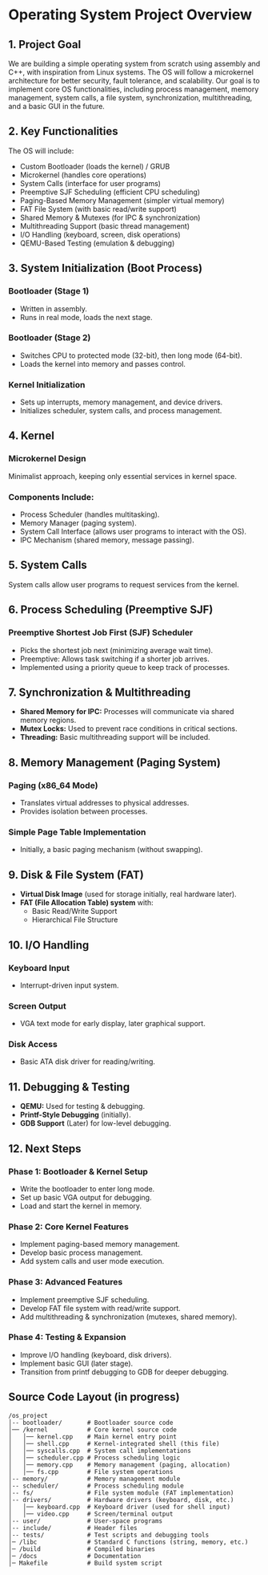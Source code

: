 # Operating System Project Overview

## 1. Project Goal
We are building a simple operating system from scratch using assembly and C++, with inspiration from Linux systems. The OS will follow a microkernel architecture for better security, fault tolerance, and scalability. Our goal is to implement core OS functionalities, including process management, memory management, system calls, a file system, synchronization, multithreading, and a basic GUI in the future.

## 2. Key Functionalities
The OS will include:
- Custom Bootloader (loads the kernel) / GRUB
- Microkernel (handles core operations)
- System Calls (interface for user programs)
- Preemptive SJF Scheduling (efficient CPU scheduling)
- Paging-Based Memory Management (simpler virtual memory)
- FAT File System (with basic read/write support)
- Shared Memory & Mutexes (for IPC & synchronization)
- Multithreading Support (basic thread management)
- I/O Handling (keyboard, screen, disk operations)
- QEMU-Based Testing (emulation & debugging)

## 3. System Initialization (Boot Process)
### Bootloader (Stage 1)
- Written in assembly.
- Runs in real mode, loads the next stage.

### Bootloader (Stage 2)
- Switches CPU to protected mode (32-bit), then long mode (64-bit).
- Loads the kernel into memory and passes control.

### Kernel Initialization
- Sets up interrupts, memory management, and device drivers.
- Initializes scheduler, system calls, and process management.

## 4. Kernel
### Microkernel Design
Minimalist approach, keeping only essential services in kernel space.

### Components Include:
- Process Scheduler (handles multitasking).
- Memory Manager (paging system).
- System Call Interface (allows user programs to interact with the OS).
- IPC Mechanism (shared memory, message passing).

## 5. System Calls
System calls allow user programs to request services from the kernel.

## 6. Process Scheduling (Preemptive SJF)
### Preemptive Shortest Job First (SJF) Scheduler
- Picks the shortest job next (minimizing average wait time).
- Preemptive: Allows task switching if a shorter job arrives.
- Implemented using a priority queue to keep track of processes.

## 7. Synchronization & Multithreading
- **Shared Memory for IPC:** Processes will communicate via shared memory regions.
- **Mutex Locks:** Used to prevent race conditions in critical sections.
- **Threading:** Basic multithreading support will be included.

## 8. Memory Management (Paging System)
### Paging (x86_64 Mode)
- Translates virtual addresses to physical addresses.
- Provides isolation between processes.

### Simple Page Table Implementation
- Initially, a basic paging mechanism (without swapping).

## 9. Disk & File System (FAT)
- **Virtual Disk Image** (used for storage initially, real hardware later).
- **FAT (File Allocation Table) system** with:
  - Basic Read/Write Support
  - Hierarchical File Structure

## 10. I/O Handling
### Keyboard Input
- Interrupt-driven input system.

### Screen Output
- VGA text mode for early display, later graphical support.

### Disk Access
- Basic ATA disk driver for reading/writing.

## 11. Debugging & Testing
- **QEMU:** Used for testing & debugging.
- **Printf-Style Debugging** (initially).
- **GDB Support** (Later) for low-level debugging.

## 12. Next Steps
### Phase 1: Bootloader & Kernel Setup
- Write the bootloader to enter long mode.
- Set up basic VGA output for debugging.
- Load and start the kernel in memory.

### Phase 2: Core Kernel Features
- Implement paging-based memory management.
- Develop basic process management.
- Add system calls and user mode execution.

### Phase 3: Advanced Features
- Implement preemptive SJF scheduling.
- Develop FAT file system with read/write support.
- Add multithreading & synchronization (mutexes, shared memory).

### Phase 4: Testing & Expansion
- Improve I/O handling (keyboard, disk drivers).
- Implement basic GUI (later stage).
- Transition from printf debugging to GDB for deeper debugging.

## Source Code Layout (in progress)
```
/os_project
│-- bootloader/       # Bootloader source code
│── /kernel           # Core kernel source code
│   │── kernel.cpp    # Main kernel entry point
│   │── shell.cpp     # Kernel-integrated shell (this file)
│   │── syscalls.cpp  # System call implementations
│   │── scheduler.cpp # Process scheduling logic
│   │── memory.cpp    # Memory management (paging, allocation)
│   │── fs.cpp        # File system operations
│-- memory/           # Memory management module
│-- scheduler/        # Process scheduling module
│-- fs/               # File system module (FAT implementation)
│-- drivers/          # Hardware drivers (keyboard, disk, etc.)
│   │── keyboard.cpp  # Keyboard driver (used for shell input)
│   │── video.cpp     # Screen/terminal output
│-- user/             # User-space programs
│-- include/          # Header files
│-- tests/            # Test scripts and debugging tools
│─ /libc              # Standard C functions (string, memory, etc.)
│─ /build             # Compiled binaries
│─ /docs              # Documentation
│─ Makefile           # Build system script
```